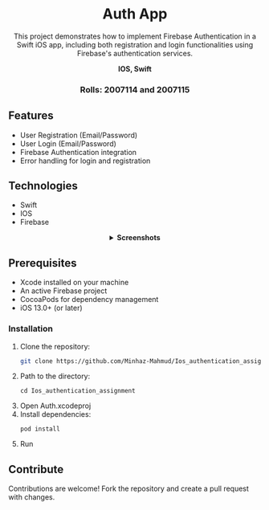 <h1 align="center">Auth App</h1>

<p align="center">This project demonstrates how to implement Firebase Authentication in a Swift iOS app, including both registration and login functionalities using Firebase's authentication services.</p>
<div align="center">
  <p><strong>IOS, Swift</strong></p>
</div>

<div align="center">
  <h3>Rolls: <strong>2007114</strong> and <strong>2007115</strong></h3>
</div>



## Features

- User Registration (Email/Password)
- User Login (Email/Password)
- Firebase Authentication integration
- Error handling for login and registration

## Technologies

- Swift
- IOS
- Firebase



<details align="center">
<summary>
<strong>Screenshots</strong>
</summary>
<div align="center">
  <img src="https://github.com/user-attachments/assets/0cf654d0-31ad-43c7-af43-b77f1a1b32f6" height="700" style="margin: 10px;">
  <img src="https://github.com/user-attachments/assets/a910192f-eedc-4849-98a3-f9285bb9fc41" height="700" style="margin: 10px;">
</div>
<div align="center">
  <img src="https://github.com/user-attachments/assets/22037c80-769b-46f5-98c8-7384bca57fad" height="700" style="margin: 10px;">
</div>
</details>




## Prerequisites

- Xcode installed on your machine
- An active Firebase project
- CocoaPods for dependency management
- iOS 13.0+ (or later)


### Installation

1. Clone the repository:
   ```bash
   git clone https://github.com/Minhaz-Mahmud/Ios_authentication_assignment.git
2. Path to the directory:
    <pre><code>cd Ios_authentication_assignment</code></pre>
3. Open Auth.xcodeproj
4. Install dependencies:
    <pre><code>pod install</code></pre>
5. Run


<h2>Contribute</h2>
<p>Contributions are welcome! Fork the repository and create a pull request with changes.</p>
